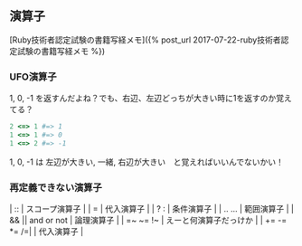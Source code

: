 ## 演算子

[Ruby技術者認定試験の書籍写経メモ]({% post_url 2017-07-22-ruby技術者認定試験の書籍写経メモ %})

### UFO演算子

1, 0, -1 を返すんだよね？でも、右辺、左辺どっちが大きい時に1を返すのか覚えてる？

```ruby
2 <=> 1 #=> 1
1 <=> 1 #=> 0
1 <=> 2 #=> -1
```

1, 0, -1 は 左辺が大きい, 一緒, 右辺が大きい　と覚えればいいんでないかい！

### 再定義できない演算子

| ::                 | スコープ演算子         |
| =                  | 代入演算子             |
| ? :                | 条件演算子             |
| .. \...            | 範囲演算子             |
| && \|\| and or not | 論理演算子             |
| =~ ~= !~           | えーと何演算子だっけか |
| += -= *= /=|       | 代入演算子             |
